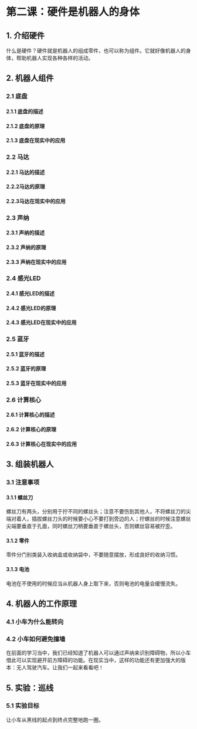 # 第二课：硬件是机器人的身体
## 1. 介绍硬件
什么是硬件？硬件就是机器人的组成零件，也可以称为组件。它就好像机器人的身体，帮助机器人实现各种各样的活动。
## 2. 机器人组件
### 2.1 底盘
#### 2.1.1 底盘的描述
#### 2.1.2 底盘的原理
#### 2.1.3 底盘在现实中的应用
### 2.2 马达
#### 2.2.1 马达的描述
#### 2.2.2马达的原理
#### 2.2.3马达在现实中的应用
### 2.3 声纳
#### 2.3.1 声纳的描述
#### 2.3.2 声纳的原理
#### 2.3.3 声纳在现实中的应用
### 2.4 感光LED
#### 2.4.1 感光LED的描述
#### 2.4.2 感光LED的原理
#### 2.4.3 感光LED在现实中的应用
### 2.5 蓝牙
#### 2.5.1 蓝牙的描述 
#### 2.5.2 蓝牙的原理
#### 2.5.3 蓝牙在现实中的应用
### 2.6 计算核心
#### 2.6.1 计算核心的描述
#### 2.6.2 计算核心的原理
#### 2.6.3 计算核心在现实中的应用
## 3. 组装机器人
### 3.1 注意事项
#### 3.1.1 螺丝刀
螺丝刀有两头，分别用于拧不同的螺丝头；注意不要伤到其他人，不将螺丝刀的尖端对着人，插拔螺丝刀头的时候要小心不要打到旁边的人；拧螺丝的时候注意螺丝尖端要垂直于孔面，同时螺丝刀柄要垂直于螺丝头，否则螺丝容易被拧歪。 
#### 3.1.2 零件
零件分门别类装入收纳盒或收纳袋中，不要随意摆放，形成良好的收纳习惯。
#### 3.1.3 电池
电池在不使用的时候应当从机器人身上取下来，否则电池的电量会缓慢流失。
## 4. 机器人的工作原理
### 4.1 小车为什么能转向
### 4.2 小车如何避免撞墙
在前面的学习当中，我们已经知道了机器人可以通过声纳来识别障碍物，所以小车借此可以实现避开前方障碍的功能。在现实当中，这样的功能还有更加强大的版本：无人驾驶汽车。让我们一起来看看吧！
## 5. 实验：巡线
### 5.1 实验目标
让小车从黑线的起点到终点完整地跑一圈。
